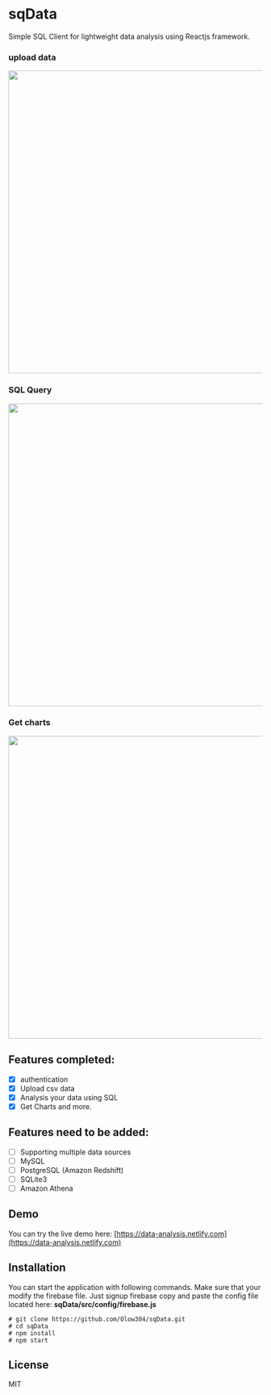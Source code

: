 # sqData

Simple SQL Client for lightweight data analysis using Reactjs framework.

### upload data
<img width="600" src="https://i.imgur.com/HtlwAdr.jpg" >

### SQL Query
<img width="600" src="https://i.imgur.com/84C0vj7.jpg" >

### Get charts 
<img width="600" src="https://i.imgur.com/kISZjuZ.jpg" >

## Features completed:
* [x] authentication
* [x] Upload csv data 
* [x] Analysis your data using SQL
* [x] Get Charts and more.

## Features need to be added:
* [ ] Supporting multiple data sources
* [ ]   MySQL
* [ ]   PostgreSQL (Amazon Redshift)
* [ ]   SQLite3
* [ ]   Amazon Athena

## Demo
You can try the live demo here: [https://data-analysis.netlify.com](https://data-analysis.netlify.com)

## Installation
You can start the application with following commands. Make sure that your modify the firebase file. Just signup firebase copy and paste the config file located here: <b>sqData/src/config/firebase.js</b>

```
# git clone https://github.com/Olow304/sqData.git
# cd sqData
# npm install
# npm start
```

## License
MIT


